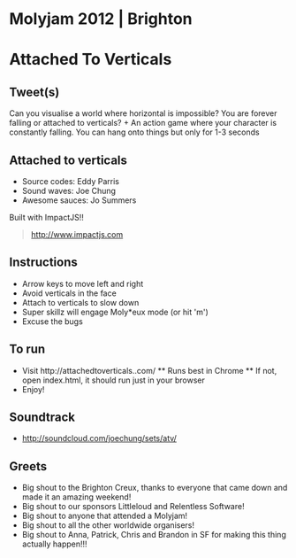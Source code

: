 # Molyjam 2012 | Brighton

# Attached To Verticals 

## Tweet(s)

Can you visualise a world where horizontal is impossible? You are forever falling or attached to verticals?
+
An action game where your character is constantly falling. You can hang onto things but only for 1-3 seconds

## Attached to verticals

* Source codes: Eddy Parris
* Sound waves: Joe Chung
* Awesome sauces: Jo Summers

Built with ImpactJS!!
> http://www.impactjs.com

## Instructions

* Arrow keys to move left and right
* Avoid verticals in the face
* Attach to verticals to slow down
* Super skillz will engage Moly*eux mode (or hit 'm')
* Excuse the bugs

## To run

* Visit http://attachedtoverticals..com/
** Runs best in Chrome
** If not, open index.html, it should run just in your browser
* Enjoy!

## Soundtrack

* http://soundcloud.com/joechung/sets/atv/

## Greets

* Big shout to the Brighton Creux, thanks to everyone that came down and made it an amazing weekend!
* Big shout to our sponsors Littleloud and Relentless Software!
* Big shout to anyone that attended a Molyjam!
* Big shout to all the other worldwide organisers!
* Big shout to Anna, Patrick, Chris and Brandon in SF for making this thing actually happen!!!

